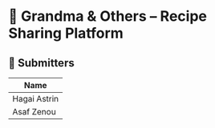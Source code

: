 # 🍲 Grandma & Others – Recipe Sharing Platform

## 👥 Submitters

| Name          |
|---------------|
| Hagai Astrin  |
| Asaf Zenou    |
